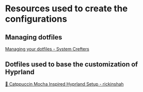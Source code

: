 # Resources used to create the configurations
## Managing dotfiles
[Managing your dotfiles - System Crefters](https://www.youtube.com/playlist?list=PLEoMzSkcN8oNB7Xm3RNKMy_vygbDlj666)

## Dotfiles used to base the customization of Hyprland
[🌙 Catppuccin Mocha Inspired Hyprland Setup - rickinshah](https://github.com/rickinshah/hyprland-dotfiles/tree/main)
